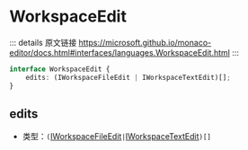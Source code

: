 # WorkspaceEdit
        
::: details 原文链接
https://microsoft.github.io/monaco-editor/docs.html#interfaces/languages.WorkspaceEdit.html
:::

```ts
interface WorkspaceEdit {
    edits: (IWorkspaceFileEdit | IWorkspaceTextEdit)[];
}
```

## edits
- 类型：`(`[IWorkspaceFileEdit](/api/languages/IWorkspaceFileEdit.md)` | `[IWorkspaceTextEdit](/api/languages/IWorkspaceTextEdit.md)`)[]`